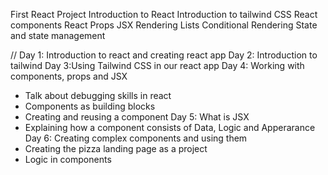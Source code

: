 First React Project
Introduction to React
Introduction to tailwind CSS
React components
React Props
JSX
Rendering Lists
Conditional Rendering
State and state management



// Day 1: Introduction to react and creating react app
Day 2: Introduction to tailwind
Day 3:Using Tailwind CSS in our react app
Day 4: Working with components, props and JSX
- Talk about debugging skills in react 
- Components as building blocks
- Creating and reusing a component
Day 5: What is JSX 
- Explaining how a component consists of Data, Logic and Apperarance 
Day 6: Creating complex components and using them 
- Creating the pizza landing page as a project
- Logic in components


 